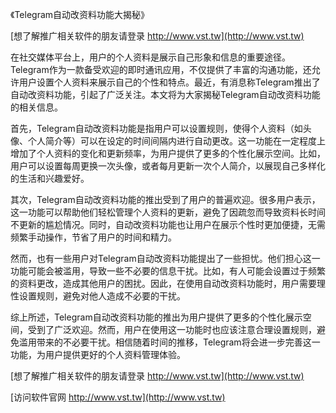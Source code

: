 《Telegram自动改资料功能大揭秘》

[想了解推广相关软件的朋友请登录 http://www.vst.tw](http://www.vst.tw)

在社交媒体平台上，用户的个人资料是展示自己形象和信息的重要途径。Telegram作为一款备受欢迎的即时通讯应用，不仅提供了丰富的沟通功能，还允许用户设置个人资料来展示自己的个性和特点。最近，有消息称Telegram推出了自动改资料功能，引起了广泛关注。本文将为大家揭秘Telegram自动改资料功能的相关信息。

首先，Telegram自动改资料功能是指用户可以设置规则，使得个人资料（如头像、个人简介等）可以在设定的时间间隔内进行自动更改。这一功能在一定程度上增加了个人资料的变化和更新频率，为用户提供了更多的个性化展示空间。比如，用户可以设置每周更换一次头像，或者每月更新一次个人简介，以展现自己多样化的生活和兴趣爱好。

其次，Telegram自动改资料功能的推出受到了用户的普遍欢迎。很多用户表示，这一功能可以帮助他们轻松管理个人资料的更新，避免了因疏忽而导致资料长时间不更新的尴尬情况。同时，自动改资料功能也让用户在展示个性时更加便捷，无需频繁手动操作，节省了用户的时间和精力。

然而，也有一些用户对Telegram自动改资料功能提出了一些担忧。他们担心这一功能可能会被滥用，导致一些不必要的信息干扰。比如，有人可能会设置过于频繁的资料更改，造成其他用户的困扰。因此，在使用自动改资料功能时，用户需要理性设置规则，避免对他人造成不必要的干扰。

综上所述，Telegram自动改资料功能的推出为用户提供了更多的个性化展示空间，受到了广泛欢迎。然而，用户在使用这一功能时也应该注意合理设置规则，避免滥用带来的不必要干扰。相信随着时间的推移，Telegram将会进一步完善这一功能，为用户提供更好的个人资料管理体验。

[想了解推广相关软件的朋友请登录 http://www.vst.tw](http://www.vst.tw)


[访问软件官网 http://www.vst.tw](http://www.vst.tw)

